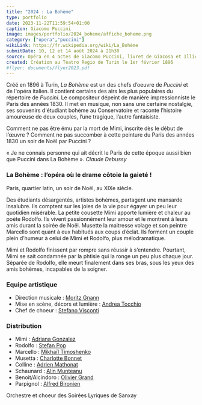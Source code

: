 ```yaml
---
title: "2024 : La Bohème"
type: portfolio
date: 2023-11-22T11:59:54+01:00
caption: Giacomo Puccini
image: images/portfolio/2024_boheme/affiche_boheme.png
category: ["opera","puccini"]
wikiLink: https://fr.wikipedia.org/wiki/La_Bohème
submitDate: 10, 12 et 14 août 2024 à 21h30
source: Opéra en 4 actes de Giacomo Puccini, livret de Giacosa et Illica
created: Création au Teatro Regio de Turin le 1er février 1896
#flyer: documents/flyer2023.pdf
---
```


Créé en 1896 à Turin, *La Bohème* est un des chefs d’oeuvre de *Puccini* et de l'opéra italien.
Il contient certains des airs les plus populaires du répertoire de *Puccini*. 
Le compositeur dépeint de manière impressionniste le Paris des années 1830.
Il met en musique, non sans une certaine nostalgie, ses souvenirs d'étudiant bohème au Conservatoire et raconte l’histoire amoureuse de deux couples, l’une tragique, l’autre fantaisiste.


Comment ne pas être ému par la mort de Mimi, inscrite dès le début de l’œuvre ?
Comment ne pas succomber à cette peinture du Paris des années 1830 un soir de Noël par Puccini ?


«&nbsp;Je ne connais personne qui ait décrit le Paris de cette époque aussi bien que Puccini dans La Bohème&nbsp;».
*Claude Debussy*



### La Bohème : l’opéra où le drame côtoie la gaieté !

Paris, quartier latin, un soir de Noël, au XIXe siècle. 

Des étudiants désargentés, artistes bohèmes, partagent une mansarde insalubre.
Ils comptent sur les joies de la vie pour égayer un peu leur quotidien misérable.
La petite cousette Mimi apporte lumière et chaleur au poète Rodolfo.
Ils vivent passionnément leur amour et le montrent à leurs amis durant la soirée de Noël.
Musette la maitresse volage et son peintre Marcello sont quant à eux habitués aux coups d’éclat.
Ils forment un couple plein d’humeur à celui de Mimi et Rodolfo, plus mélodramatique.

Mimi et Rodolfo finissent par rompre sans réussir à s’entendre. Pourtant, Mimi se sait condamnée par la phtisie qui la ronge un peu plus chaque jour. Séparée de Rodolfo, elle meurt finalement dans ses bras, sous les yeux des amis bohèmes, incapables de la soigner.



### Equipe artistique

- Direction musicale : [Moritz Gnann](/artists/moritz_gnann/)
- Mise en scène, décors et lumière : [Andrea Tocchio](/artists/andrea_tocchio/)
- Chef de choeur : [Stefano Visconti](/artists/stefano_visconti/)


### Distribution

- Mimi : [Adriana Gonzalez](/artists/adriana_gonzalez/)
- Rodolfo : [Stefan Pop](/artists/stefan_pop/)
- Marcello : [Mikhaïl Timoshenko](/artists/mikhail_timoshenko/)
- Musetta : [Charlotte Bonnet](/artists/charlotte_bonnet/)
- Colline : [Adrien Mathonat](/artists/adrien_mathonat/)
- Schaunard : [Alin Munteanu](/artists/alin_munteanu/)
- Benoit/Alcindoro : [Olivier Grand](/artists/olivier_grand)
- Parpignol : [Alfred Bironien](/artists/alfred_bironien/)



Orchestre et choeur des Soirées Lyriques de Sanxay
